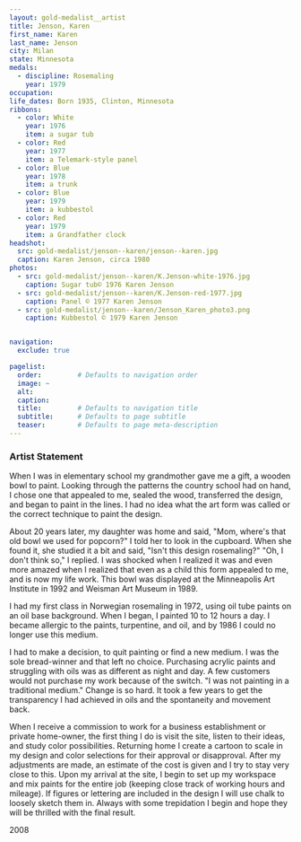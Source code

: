 ```yaml
---
layout: gold-medalist__artist
title: Jenson, Karen
first_name: Karen
last_name: Jenson
city: Milan
state: Minnesota
medals: 
  - discipline: Rosemaling
    year: 1979
occupation:
life_dates: Born 1935, Clinton, Minnesota
ribbons:
  - color: White
    year: 1976
    item: a sugar tub
  - color: Red
    year: 1977
    item: a Telemark-style panel
  - color: Blue
    year: 1978
    item: a trunk
  - color: Blue
    year: 1979
    item: a kubbestol
  - color: Red
    year: 1979
    item: a Grandfather clock
headshot:
  src: gold-medalist/jenson--karen/jenson--karen.jpg
  caption: Karen Jenson, circa 1980
photos:
  - src: gold-medalist/jenson--karen/K.Jenson-white-1976.jpg
    caption: Sugar tub© 1976 Karen Jenson
  - src: gold-medalist/jenson--karen/K.Jenson-red-1977.jpg
    caption: Panel © 1977 Karen Jenson
  - src: gold-medalist/jenson--karen/Jenson_Karen_photo3.png
    caption: Kubbestol © 1979 Karen Jenson


navigation:
  exclude: true

pagelist:
  order:         # Defaults to navigation order  
  image: ~
  alt:
  caption:
  title:         # Defaults to navigation title
  subtitle:      # Defaults to page subtitle
  teaser:        # Defaults to page meta-description  
---
```

### Artist Statement

When I was in elementary school my grandmother gave me a gift, a wooden bowl to paint. Looking through the patterns the country school had on hand, I chose one that appealed to me, sealed the wood, transferred the design, and began to paint in the lines. I had no idea what the art form was called or the correct technique to paint the design.

About 20 years later, my daughter was home and said, "Mom, where's that old bowl we used for popcorn?" I told her to look in the cupboard. When she found it, she studied it a bit and said, "Isn't this design rosemaling?" "Oh, I don't think so," I replied. I was shocked when I realized it was and even more amazed when I realized that even as a child this form appealed to me, and is now my life work. This bowl was displayed at the Minneapolis Art Institute in 1992 and Weisman Art Museum in 1989.

I had my first class in Norwegian rosemaling in 1972, using oil tube paints on an oil base background. When I began, I painted 10 to 12 hours a day. I became allergic to the paints, turpentine, and oil, and by 1986 I could no longer use this medium.

I had to make a decision, to quit painting or find a new medium. I was the sole bread-winner and that left no choice. Purchasing acrylic paints and struggling with oils was as different as night and day. A few customers would not purchase my work because of the switch. "I was not painting in a traditional medium." Change is so hard. It took a few years to get the transparency I had achieved in oils and the spontaneity and movement back.

When I receive a commission to work for a business establishment or private home-owner, the first thing I do is visit the site, listen to their ideas, and study color possibilities. Returning home I create a cartoon to scale in my design and color selections for their approval or disapproval. After my adjustments are made, an estimate of the cost is given and I try to stay very close to this. Upon my arrival at the site, I begin to set up my workspace and mix paints for the entire job (keeping close track of working hours and mileage). If figures or lettering are included in the design I will use chalk to loosely sketch them in. Always with some trepidation I begin and hope they will be thrilled with the final result.  

2008